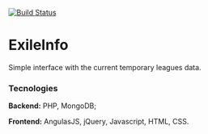 [![Build Status](https://travis-ci.org/tcK1/exileinfo.svg?branch=master)](https://travis-ci.org/tcK1/exileinfo)
# ExileInfo

Simple interface with the current temporary leagues data.

### Tecnologies
**Backend:** PHP, MongoDB;

**Frontend:** AngulasJS, jQuery, Javascript, HTML, CSS.
